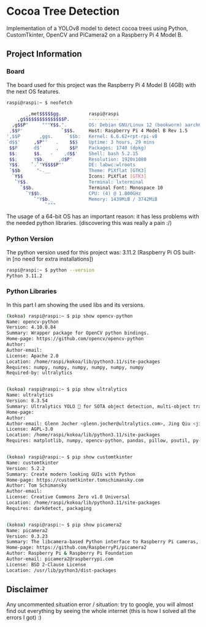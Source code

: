 # Cocoa Tree Detection
Implementation of a YOLOv8 model to detect cocoa trees using Python, CustomTkinter, OpenCV and PiCamera2 on a Raspberry Pi 4 Model B.

## Project Information
### Board
The board used for this project was the Raspberry Pi 4 Model B (4GB) with the next OS features.
```bash
raspi@raspi:~ $ neofetch

       _,met$$$$$gg.          raspi@raspi 
    ,g$$$$$$$$$$$$$$$P.       ----------- 
  ,g$$P"     """Y$$.".        OS: Debian GNU/Linux 12 (bookworm) aarch64 
 ,$$P'              `$$$.     Host: Raspberry Pi 4 Model B Rev 1.5 
',$$P       ,ggs.     `$$b:   Kernel: 6.6.62+rpt-rpi-v8 
`d$$'     ,$P"'   .    $$$    Uptime: 3 hours, 29 mins 
 $$P      d$'     ,    $$P    Packages: 1740 (dpkg) 
 $$:      $$.   -    ,d$$'    Shell: bash 5.2.15 
 $$;      Y$b._   _,d$P'      Resolution: 1920x1080 
 Y$$.    `.`"Y$$$$P"'         DE: labwc:wlroots 
 `$$b      "-.__              Theme: PiXflat [GTK3] 
  `Y$$                        Icons: PiXflat [GTK3] 
   `Y$$.                      Terminal: lxterminal 
     `$$b.                    Terminal Font: Monospace 10 
       `Y$$b.                 CPU: (4) @ 1.800GHz 
          `"Y$b._             Memory: 1439MiB / 3742MiB 
              `"""
```
The usage of a 64-bit OS has an important reason: it has less problems with the needed python libraries.
(discovering this was really a pain :/)

### Python Version
The python version used for this project was: 3.11.2 (Raspberry Pi OS built-in [no need for extra installations])
```bash
raspi@raspi:~ $ python --version
Python 3.11.2
```

### Python Libraries
In this part I am showing the used libs and its versions.
```bash
(kokoa) raspi@raspi:~ $ pip show opencv-python
Name: opencv-python
Version: 4.10.0.84
Summary: Wrapper package for OpenCV python bindings.
Home-page: https://github.com/opencv/opencv-python
Author: 
Author-email: 
License: Apache 2.0
Location: /home/raspi/kokoa/lib/python3.11/site-packages
Requires: numpy, numpy, numpy, numpy, numpy, numpy
Required-by: ultralytics


(kokoa) raspi@raspi:~ $ pip show ultralytics
Name: ultralytics
Version: 8.3.54
Summary: Ultralytics YOLO 🚀 for SOTA object detection, multi-object tracking, instance segmentation, pose estimation and image classification.
Home-page: 
Author: 
Author-email: Glenn Jocher <glenn.jocher@ultralytics.com>, Jing Qiu <jing.qiu@ultralytics.com>
License: AGPL-3.0
Location: /home/raspi/kokoa/lib/python3.11/site-packages
Requires: matplotlib, numpy, opencv-python, pandas, pillow, psutil, py-cpuinfo, pyyaml, requests, scipy, seaborn, torch, torchvision, tqdm, ultralytics-thop


(kokoa) raspi@raspi:~ $ pip show customtkinter
Name: customtkinter
Version: 5.2.2
Summary: Create modern looking GUIs with Python
Home-page: https://customtkinter.tomschimansky.com
Author: Tom Schimansky
Author-email: 
License: Creative Commons Zero v1.0 Universal
Location: /home/raspi/kokoa/lib/python3.11/site-packages
Requires: darkdetect, packaging


(kokoa) raspi@raspi:~ $ pip show picamera2
Name: picamera2
Version: 0.3.23
Summary: The libcamera-based Python interface to Raspberry Pi cameras, based on the original Picamera library
Home-page: https://github.com/RaspberryPi/picamera2
Author: Raspberry Pi & Raspberry Pi Foundation
Author-email: picamera2@raspberrypi.com
License: BSD 2-Clause License
Location: /usr/lib/python3/dist-packages
```

## Disclaimer
Any uncommented situation error / situation: try to google, you will almost find out everything by seeing the whole internet
(this is how I solved all the errors I got) :)